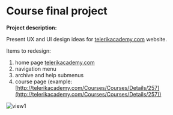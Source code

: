 # Course final project #

**Project description:**

Present UX and UI design ideas for [telerikacademy.com](http://telerikacademy.com) website.

Items to redesign:

1. home page [telerikacademy.com](http://telerikacademy.com)
1. navigation menu
1. archive and help submenus
1. course page (example: [http://telerikacademy.com/Courses/Courses/Details/257](http://telerikacademy.com/Courses/Courses/Details/257))


![view1](https://cloud.githubusercontent.com/assets/8322332/10894993/57760956-81ba-11e5-9626-4f1b91c31243.png)

